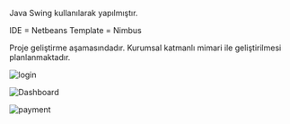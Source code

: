 
Java Swing kullanılarak yapılmıştır.

IDE = Netbeans
Template = Nimbus

Proje geliştirme aşamasındadır.
Kurumsal katmanlı mimari ile geliştirilmesi planlanmaktadır.



![login](https://github.com/user-attachments/assets/981b63c4-b458-44d5-a63d-6505303cb521)

![Dashboard](https://github.com/user-attachments/assets/64ff851d-ef71-4938-9cf7-85013b472020)

![payment](https://github.com/user-attachments/assets/a1ff6bcb-7968-4f0e-8e67-1a947a26acf0)
